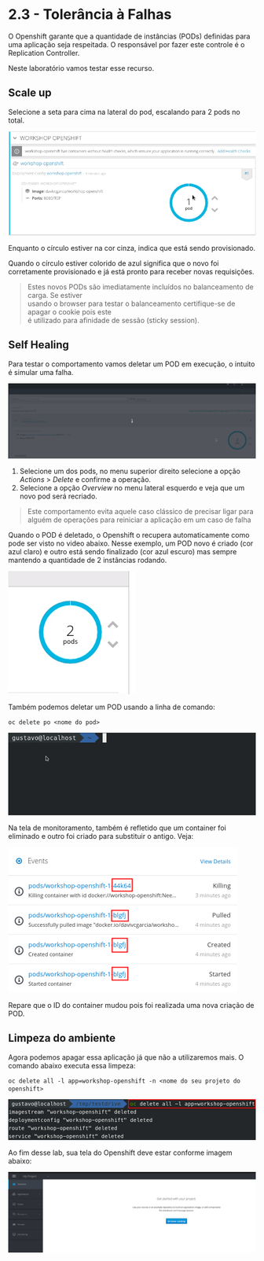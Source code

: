 # 2.3 - Tolerância à Falhas

O Openshift garante que a quantidade de instâncias \(PODs\) definidas para uma aplicação seja respeitada. O responsável por fazer este controle é o Replication Controller.

Neste laboratório vamos testar esse recurso.

## Scale up

Selecione a seta para cima na lateral do pod, escalando para 2 pods no total.

![](../.gitbook/assets/scale-out%20%281%29.gif)

Enquanto o círculo estiver na cor cinza, indica que está sendo provisionado.

Quando o círculo estiver colorido de azul significa que o novo foi corretamente provisionado e já está pronto para receber novas requisições.

> Estes novos PODs são imediatamente incluídos no balanceamento de carga. Se estiver  
> usando o browser para testar o balanceamento certifique-se de apagar o cookie pois este  
> é utilizado para afinidade de sessão \(sticky session\).

## Self Healing

Para testar o comportamento vamos deletar um POD em execução, o intuito é simular uma falha.

![](../.gitbook/assets/delete-pod.gif%20%281%29.gif)

1. Selecione um dos pods, no menu superior direito selecione a opção _Actions_ &gt; _Delete_ e confirme a operação.
2. Selecione a opção _Overview_ no menu lateral esquerdo e veja que um novo pod será recriado.

> Este comportamento evita aquele caso clássico de precisar ligar para alguém de operações para reiniciar a aplicação em um caso de falha

Quando o POD é deletado, o Openshift o recupera automaticamente como pode ser visto no video abaixo. Nesse exemplo, um POD novo é criado \(cor azul claro\) e outro está sendo finalizado \(cor azul escuro\) mas sempre mantendo a quantidade de 2 instâncias rodando.

![](../.gitbook/assets/deleting%20%281%29.gif)

Também podemos deletar um POD usando a linha de comando:

```text
oc delete po <nome do pod>
```

![](../.gitbook/assets/delete-pod.gif)

Na tela de monitoramento, também é refletido que um container foi eliminado e outro foi criado para substituir o antigo. Veja:

![](../.gitbook/assets/selection_235%20%281%29.png)

Repare que o ID do container mudou pois foi realizada uma nova criação de POD.

## Limpeza do ambiente

Agora podemos apagar essa aplicação já que não a utilizaremos mais. O comando abaixo executa essa limpeza:

```text
oc delete all -l app=workshop-openshift -n <nome do seu projeto do openshift>
```

![](../.gitbook/assets/selection_086.png)

Ao fim desse lab, sua tela do Openshift deve estar conforme imagem abaixo:

![](../.gitbook/assets/selection_236%20%281%29.png)


